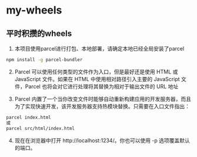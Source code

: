 # my-wheels
## 平时积攒的wheels

1. 本项目使用parcel进行打包、本地部署，请确定本地已经全局安装了parcel
```bash
npm install -g parcel-bundler
```

2. Parcel 可以使用任何类型的文件作为入口，但是最好还是使用 HTML 或 JavaScript 文件。如果在 HTML 中使用相对路径引入主要的 JavaScript 文件，Parcel 也将会对它进行处理将其替换为相对于输出文件的 URL 地址

3. Parcel 内置了一个当你改变文件时能够自动重新构建应用的开发服务器，而且为了实现快速开发，该开发服务器支持热模块替换。只需要在入口文件指出：
```bash
parcel index.html
或
parcel src/html/index.html
```

4. 现在在浏览器中打开 http://localhost:1234/。你也可以使用 -p <port number> 选项覆盖默认的端口。

